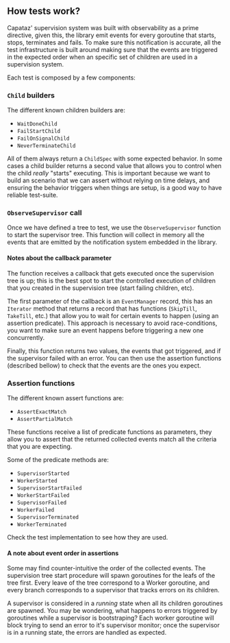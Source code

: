 ## How tests work?

Capataz' supervision system was built with observability as a prime directive,
given this, the library emit events for every goroutine that starts, stops,
terminates and fails. To make sure this notification is accurate, all the test
infrastructure is built around making sure that the events are triggered in the
expected order when an specific set of children are used in a supervision
system.

Each test is composed by a few components:

### `Child` builders

The different known children builders are:

* `WaitDoneChild`
* `FailStartChild`
* `FailOnSignalChild`
* `NeverTerminateChild`

All of them always return a `ChildSpec` with some expected behavior. In some
cases a child builder returns a second value that allows you to control when the
child _really_ "starts" executing. This is important because we want to build an
scenario that we can assert without relying on time delays, and ensuring the
behavior triggers when things are setup, is a good way to have reliable
test-suite.

### `ObserveSupervisor` call

Once we have defined a tree to test, we use the `ObserveSupervisor` function to
start the supervisor tree. This function will collect in memory all the events
that are emitted by the notification system embedded in the library.

#### Notes about the callback parameter

The function receives a callback that gets executed once the supervision tree is
up; this is the best spot to start the controlled execution of children that you
created in the supervision tree (start failing children, etc).

The first parameter of the callback is an `EventManager` record, this has an
`Iterator` method that returns a record that has functions (`SkipTill`,
`TakeTill`, etc.) that allow you to wait for certain events to happen (using an
assertion predicate). This approach is necessary to avoid race-conditions, you
want to make sure an event happens before triggering a new one concurrently.

Finally, this function returns two values, the events that got triggered, and if
the supervisor failed with an error. You can then use the assertion functions
(described bellow) to check that the events are the ones you expect.

### Assertion functions

The different known assert functions are:

* `AssertExactMatch`
* `AssertPartialMatch`

These functions receive a list of predicate functions as parameters, they allow
you to assert that the returned collected events match all the criteria that you
are expecting.

Some of the predicate methods are:

* `SupervisorStarted`
* `WorkerStarted`
* `SupervisorStartFailed`
* `WorkerStartFailed`
* `SupervisorFailed`
* `WorkerFailed`
* `SupervisorTerminated`
* `WorkerTerminated`

Check the test implementation to see how they are used.

#### A note about event order in assertions

Some may find counter-intuitive the order of the collected events. The
supervision tree start procedure will spawn goroutines for the leafs of the tree
first. Every leave of the tree correspond to a Worker goroutine, and every
branch corresponds to a supervisor that tracks errors on its children.

A supervisor is considered in a _running_ state when all its children goroutines
are spawned. You may be wondering, what happens to errors triggered by
goroutines while a supervisor is bootstraping? Each worker goroutine will block
trying to send an error to it's supervisor monitor; once the supervisor is in a
running state, the errors are handled as expected.
